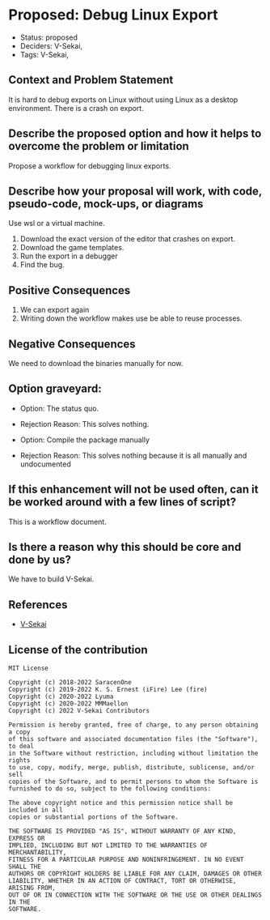 # Proposed: Debug Linux Export

- Status: proposed <!-- draft | proposed | rejected | accepted | deprecated | superseded by -->
- Deciders: V-Sekai,
- Tags: V-Sekai,

## Context and Problem Statement

It is hard to debug exports on Linux without using Linux as a desktop environment. There is a crash on export.

## Describe the proposed option and how it helps to overcome the problem or limitation

Propose a workflow for debugging linux exports.

## Describe how your proposal will work, with code, pseudo-code, mock-ups, or diagrams

Use wsl or a virtual machine.

1. Download the exact version of the editor that crashes on export.
2. Download the game templates.
3. Run the export in a debugger
4. Find the bug.

## Positive Consequences <!-- improvement of quality attribute satisfaction, follow-up decisions required -->

1. We can export again
2. Writing down the workflow makes use be able to reuse processes.

## Negative Consequences <!-- compromising quality attribute, follow-up decisions required -->

We need to download the binaries manually for now.

## Option graveyard:

- Option: The status quo. <!-- List the proposed options no longer open for consideration. -->
- Rejection Reason: This solves nothing. <!-- List the reasons for the rejection: (the bad traits) -->

- Option: Compile the package manually <!-- List the proposed options no longer open for consideration. -->
- Rejection Reason: This solves nothing because it is all manually and undocumented <!-- List the reasons for the rejection: (the bad traits) -->

## If this enhancement will not be used often, can it be worked around with a few lines of script?

This is a workflow document.

## Is there a reason why this should be core and done by us?

We have to build V-Sekai.

## References

- [V-Sekai](https://v-sekai.org/)

## License of the contribution

```
MIT License

Copyright (c) 2018-2022 SaracenOne
Copyright (c) 2019-2022 K. S. Ernest (iFire) Lee (fire)
Copyright (c) 2020-2022 Lyuma
Copyright (c) 2020-2022 MMMaellon
Copyright (c) 2022 V-Sekai Contributors

Permission is hereby granted, free of charge, to any person obtaining a copy
of this software and associated documentation files (the "Software"), to deal
in the Software without restriction, including without limitation the rights
to use, copy, modify, merge, publish, distribute, sublicense, and/or sell
copies of the Software, and to permit persons to whom the Software is
furnished to do so, subject to the following conditions:

The above copyright notice and this permission notice shall be included in all
copies or substantial portions of the Software.

THE SOFTWARE IS PROVIDED "AS IS", WITHOUT WARRANTY OF ANY KIND, EXPRESS OR
IMPLIED, INCLUDING BUT NOT LIMITED TO THE WARRANTIES OF MERCHANTABILITY,
FITNESS FOR A PARTICULAR PURPOSE AND NONINFRINGEMENT. IN NO EVENT SHALL THE
AUTHORS OR COPYRIGHT HOLDERS BE LIABLE FOR ANY CLAIM, DAMAGES OR OTHER
LIABILITY, WHETHER IN AN ACTION OF CONTRACT, TORT OR OTHERWISE, ARISING FROM,
OUT OF OR IN CONNECTION WITH THE SOFTWARE OR THE USE OR OTHER DEALINGS IN THE
SOFTWARE.
```

